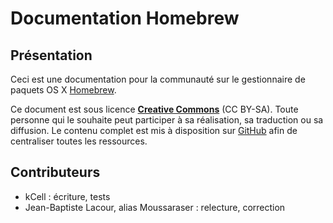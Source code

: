 
# Documentation Homebrew

## Présentation

Ceci est une documentation pour la communauté sur le gestionnaire de paquets OS X [Homebrew][].

Ce document est sous licence [**Creative Commons**][] (CC BY-SA). Toute personne qui le souhaite peut participer à sa réalisation, sa traduction ou sa diffusion. Le contenu complet est mis à disposition sur [GitHub][] afin de centraliser toutes les ressources.

## Contributeurs

- kCell                                 	: écriture, tests
- Jean-Baptiste Lacour, alias Moussaraser	: relecture, correction

[Homebrew]: http://brew.sh/index_fr.html "Homebrew - Site officiel"
[**Creative Commons**]: http://creativecommons.org/licenses/by-sa/4.0/ "CC BY-SA"
[GitHub]: https://github.com "GitHub - Site officiel"
